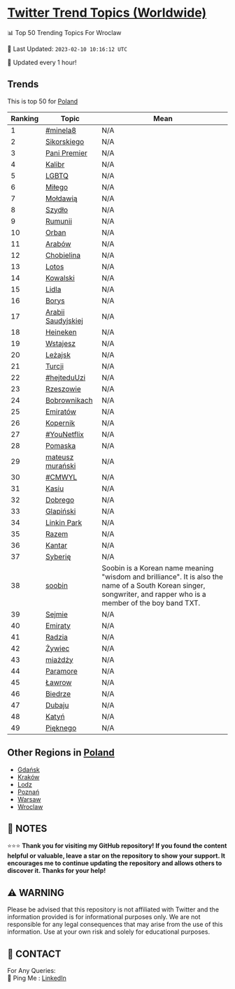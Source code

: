 [Twitter Trend Topics (Worldwide)](https://github.com/ErcinDedeoglu/Twitter-Trend-Topics)
==========


📊 Top 50 Trending Topics For Wroclaw

📆 Last Updated: `2023-02-10 10:16:12 UTC`

🔧 Updated every 1 hour!


## Trends

This is top 50 for [Poland](</Poland>)

| Ranking | Topic | Mean |
| ------- | ------------ | ------------ |
| 1 | [#minela8](http://twitter.com/search?q=%23minela8) | N/A |
| 2 | [Sikorskiego](http://twitter.com/search?q=Sikorskiego) | N/A |
| 3 | [Pani Premier](http://twitter.com/search?q=Pani+Premier) | N/A |
| 4 | [Kalibr](http://twitter.com/search?q=Kalibr) | N/A |
| 5 | [LGBTQ](http://twitter.com/search?q=LGBTQ) | N/A |
| 6 | [Miłego](http://twitter.com/search?q=Mi%c5%82ego) | N/A |
| 7 | [Mołdawią](http://twitter.com/search?q=Mo%c5%82dawi%c4%85) | N/A |
| 8 | [Szydło](http://twitter.com/search?q=Szyd%c5%82o) | N/A |
| 9 | [Rumunii](http://twitter.com/search?q=Rumunii) | N/A |
| 10 | [Orban](http://twitter.com/search?q=Orban) | N/A |
| 11 | [Arabów](http://twitter.com/search?q=Arab%c3%b3w) | N/A |
| 12 | [Chobielina](http://twitter.com/search?q=Chobielina) | N/A |
| 13 | [Lotos](http://twitter.com/search?q=Lotos) | N/A |
| 14 | [Kowalski](http://twitter.com/search?q=Kowalski) | N/A |
| 15 | [Lidla](http://twitter.com/search?q=Lidla) | N/A |
| 16 | [Borys](http://twitter.com/search?q=Borys) | N/A |
| 17 | [Arabii Saudyjskiej](http://twitter.com/search?q=Arabii+Saudyjskiej) | N/A |
| 18 | [Heineken](http://twitter.com/search?q=Heineken) | N/A |
| 19 | [Wstajesz](http://twitter.com/search?q=Wstajesz) | N/A |
| 20 | [Leżajsk](http://twitter.com/search?q=Le%c5%bcajsk) | N/A |
| 21 | [Turcji](http://twitter.com/search?q=Turcji) | N/A |
| 22 | [#hejteduUzi](http://twitter.com/search?q=%23hejteduUzi) | N/A |
| 23 | [Rzeszowie](http://twitter.com/search?q=Rzeszowie) | N/A |
| 24 | [Bobrownikach](http://twitter.com/search?q=Bobrownikach) | N/A |
| 25 | [Emiratów](http://twitter.com/search?q=Emirat%c3%b3w) | N/A |
| 26 | [Kopernik](http://twitter.com/search?q=Kopernik) | N/A |
| 27 | [#YouNetflix](http://twitter.com/search?q=%23YouNetflix) | N/A |
| 28 | [Pomaska](http://twitter.com/search?q=Pomaska) | N/A |
| 29 | [mateusz murański](http://twitter.com/search?q=mateusz+mura%c5%84ski) | N/A |
| 30 | [#CMWYL](http://twitter.com/search?q=%23CMWYL) | N/A |
| 31 | [Kasiu](http://twitter.com/search?q=Kasiu) | N/A |
| 32 | [Dobrego](http://twitter.com/search?q=Dobrego) | N/A |
| 33 | [Glapiński](http://twitter.com/search?q=Glapi%c5%84ski) | N/A |
| 34 | [Linkin Park](http://twitter.com/search?q=Linkin+Park) | N/A |
| 35 | [Razem](http://twitter.com/search?q=Razem) | N/A |
| 36 | [Kantar](http://twitter.com/search?q=Kantar) | N/A |
| 37 | [Syberię](http://twitter.com/search?q=Syberi%c4%99) | N/A |
| 38 | [soobin](http://twitter.com/search?q=soobin) | Soobin is a Korean name meaning "wisdom and brilliance". It is also the name of a South Korean singer, songwriter, and rapper who is a member of the boy band TXT. |
| 39 | [Sejmie](http://twitter.com/search?q=Sejmie) | N/A |
| 40 | [Emiraty](http://twitter.com/search?q=Emiraty) | N/A |
| 41 | [Radzia](http://twitter.com/search?q=Radzia) | N/A |
| 42 | [Żywiec](http://twitter.com/search?q=%c5%bbywiec) | N/A |
| 43 | [miażdży](http://twitter.com/search?q=mia%c5%bcd%c5%bcy) | N/A |
| 44 | [Paramore](http://twitter.com/search?q=Paramore) | N/A |
| 45 | [Ławrow](http://twitter.com/search?q=%c5%81awrow) | N/A |
| 46 | [Biedrze](http://twitter.com/search?q=Biedrze) | N/A |
| 47 | [Dubaju](http://twitter.com/search?q=Dubaju) | N/A |
| 48 | [Katyń](http://twitter.com/search?q=Katy%c5%84) | N/A |
| 49 | [Pięknego](http://twitter.com/search?q=Pi%c4%99knego) | N/A |



## Other Regions in [Poland](</Poland>)

* [Gdańsk](</Poland/Gdańsk.md>)
* [Kraków](</Poland/Kraków.md>)
* [Lodz](</Poland/Lodz.md>)
* [Poznań](</Poland/Poznań.md>)
* [Warsaw](</Poland/Warsaw.md>)
* [Wroclaw](</Poland/Wroclaw.md>)



## 📝 NOTES

⭐⭐⭐ **Thank you for visiting my GitHub repository! If you found the content helpful or valuable, leave a star on the repository to show your support. It encourages me to continue updating the repository and allows others to discover it. Thanks for your help!**


## ⚠️ WARNING

Please be advised that this repository is not affiliated with Twitter and the information provided is for informational purposes only. We are not responsible for any legal consequences that may arise from the use of this information. Use at your own risk and solely for educational purposes.


## 📨 CONTACT

 For Any Queries:  
            🏓 Ping Me : [LinkedIn](https://www.linkedin.com/in/ercindedeoglu/)
